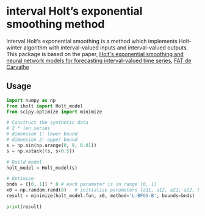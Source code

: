# interval Holt’s exponential smoothing method

Interval Holt’s exponential smoothing is a method which implements Holt-winter algorithm with interval-valued inputs and interval-valued outputs. This package is based on the paper, [Holt's exponential smoothing and neural network models for forecasting interval-valued time series](https://www.sciencedirect.com/science/article/pii/S0169207010000506), [FAT de Carvalho](https://scholar.google.com/citations?user=7t7NjEUAAAAJ&hl=en&oi=sra)



## Usage

```python
import numpy as np
from iholt import Holt_model
from scipy.optimize import minimize

# Construct the synthetic data
# 2 * len_series
# dimension 1: lower bound
# dimension 2: upper bound
s = np.sin(np.arange(0, 9, 0.01))
s = np.vstack((s, s+0.5))

# Build model
holt_model = Holt_model(s)

# Optimize
bnds = [[0, 1]] * 8 # each parameter is in range [0, 1]
x0 = np.random.rand(8)   # initialize parameters [a11, a12, a21, a22, b11, b12, b21, b22]
result = minimize(holt_model.fun, x0, method='L-BFGS-B', bounds=bnds)

print(result)
```


